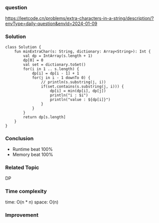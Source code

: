 ### question
https://leetcode.cn/problems/extra-characters-in-a-string/description/?envType=daily-question&envId=2024-01-09

### Solution
```
class Solution {
    fun minExtraChar(s: String, dictionary: Array<String>): Int {
        val dp = IntArray(s.length + 1)
        dp[0] = 0
        val set = dictionary.toSet()
        for(i in 1 .. s.length) {
            dp[i] = dp[i - 1] + 1
            for(j in i - 1 downTo 0) {
                // println(s.substring(j, i))
                if(set.contains(s.substring(j, i))) {
                    dp[i] = min(dp[i], dp[j])
                    println("i : $i")
                    println("value : ${dp[i]}")
                }
            }
        }
        return dp[s.length]
    }
}
```
### Conclusion
- Runtime beat 100% 
- Memory beat 100%

### Related Topic
DP

### Time complexity
time: O(n * n)
space: O(n)

### Improvement